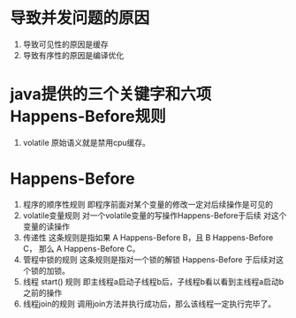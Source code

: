 # 导致并发问题的原因

1. 导致可见性的原因是缓存
2. 导致有序性的原因是编译优化

# java提供的三个关键字和六项 Happens-Before规则

1. volatile
   原始语义就是禁用cpu缓存。

# Happens-Before

1. 程序的顺序性规则
   即程序前面对某个变量的修改一定对后续操作是可见的
2. volatile变量规则
   对一个volatile变量的写操作Happens-Before于后续
   对这个变量的读操作
3. 传递性
   这条规则是指如果 A Happens-Before B，且 B Happens-Before C，
   那么 A Happens-Before C。
4. 管程中锁的规则
   这条规则是指对一个锁的解锁 Happens-Before 于后续对这个锁的加锁。
5. 线程 start() 规则
   即主线程a启动子线程b后，子线程b看以看到主线程a启动b之前的操作
6. 线程join的规则
   调用join方法并执行成功后，那么该线程一定执行完毕了。


